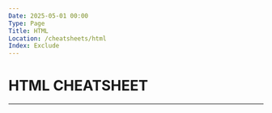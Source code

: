 ```yaml
---
Date: 2025-05-01 00:00
Type: Page
Title: HTML
Location: /cheatsheets/html
Index: Exclude
---
```


# HTML CHEATSHEET

---
